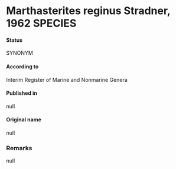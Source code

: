 Marthasterites reginus Stradner, 1962 SPECIES
=======

#### Status
SYNONYM

#### According to
Interim Register of Marine and Nonmarine Genera

#### Published in
null

#### Original name
null

### Remarks
null
